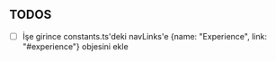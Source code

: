## TODOS

- [ ] İşe girince constants.ts'deki navLinks'e {name: "Experience", link: "#experience"} objesini ekle
